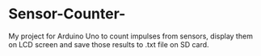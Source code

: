 # Sensor-Counter-
My project for Arduino Uno to count impulses from sensors, display them on LCD screen and save those results to .txt file on SD card.
